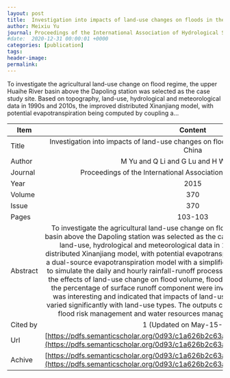 ```yaml
---
layout: post
title:  Investigation into impacts of land-use changes on floods in the upper Huaihe River basin China
author: Meixiu Yu
journal: Proceedings of the International Association of Hydrological Sciences
#date:  2020-12-31 00:00:01 +0000
categories: [publication]
tags: 
header-image: 
permalink: 
---
```

To investigate the agricultural land-use change on flood regime, the upper Huaihe River basin above the Dapoling station was selected as the case study site. Based on topography, land-use, hydrological and meteorological data in 1990s and 2010s, the improved distributed Xinanjiang model, with potential evapotranspiration being computed by coupling a...
<!--the above is the excerpt-->
<!--more-->
<!--the following is the text-->


| Item           | Content    |
| ---------------|:-----------:|
| Title          | Investigation into impacts of land-use changes on floods in the upper Huaihe River basin China     |
| Author         | M Yu and Q Li and G Lu and H Wang and P Li    |
| Journal        | Proceedings of the International Association of Hydrological Sciences   |
| Year           | 2015      |
| Volume         | 370	   |
| Issue          | 370	   |
| Pages          | 103-103	   |
| Abstract       | To investigate the agricultural land-use change on flood regime, the upper Huaihe River basin above the Dapoling station was selected as the case study site. Based on topography, land-use, hydrological and meteorological data in 1990s and 2010s, the improved distributed Xinanjiang model, with potential evapotranspiration being computed by coupling a dual-source evapotranspiration model with a simplified plant growth model, was adopted to simulate the daily and hourly rainfall-runoff processes over 1990s and 2010s, and then the effects of land-use change on flood volume, flood peak, occurring time of flood peak, the percentage of surface runoff component were investigated respectively. The results was interesting and indicated that impacts of land-use change on flood characteristics varied significantly with land-use types. The outputs could provide valuable references for flood risk management and water resources management in the Huaihe River basin.	 |
| Cited by			 | 1 (Updated on May-15-2020)   |
| Url  					 | [https://pdfs.semanticscholar.org/0d93/c1a626b2c63adca93dfce19f1374245b2516.pdf](https://pdfs.semanticscholar.org/0d93/c1a626b2c63adca93dfce19f1374245b2516.pdf)		   |
| Achive 	       | [https://pdfs.semanticscholar.org/0d93/c1a626b2c63adca93dfce19f1374245b2516.pdf](https://pdfs.semanticscholar.org/0d93/c1a626b2c63adca93dfce19f1374245b2516.pdf)		 |

